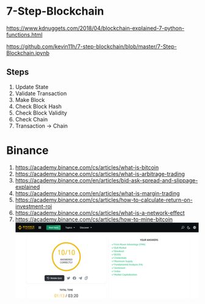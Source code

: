 # 7-Step-Blockchain
https://www.kdnuggets.com/2018/04/blockchain-explained-7-python-functions.html

https://github.com/kevin11h/7-step-blockchain/blob/master/7-Step-Blockchain.ipynb


## Steps
1. Update State
2. Validate Transaction
3. Make Block
4. Check Block Hash
5. Check Block Validity
6. Check Chain
7. Transaction -> Chain
# Binance
1. https://academy.binance.com/cs/articles/what-is-bitcoin
2. https://academy.binance.com/cs/articles/what-is-arbitrage-trading
3. https://academy.binance.com/en/articles/bid-ask-spread-and-slippage-explained
4. https://academy.binance.com/en/articles/what-is-margin-trading
5. https://academy.binance.com/cs/articles/how-to-calculate-return-on-investment-roi
6. https://academy.binance.com/cs/articles/what-is-a-network-effect
7. https://academy.binance.com/cs/articles/how-to-mine-bitcoin
![](https://github.com/kevin11h/7-Step-Blockchain/blob/master/academy-binance.png?raw=true)
